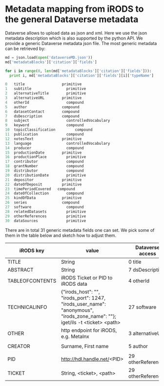 # Metadata mapping from iRODS to the general Dataverse metadata

Dataverse allows to upload data as json and xml. Here we use the json metadata description which is also supported by the python API.
We provide a generic Dataverse metadata json file. The most generic metadata can be retrieved by:

```py 
md = json.load(open('dataverseMD.json'))
md['metadataBlocks']['citation']['fields']

for i in range(0, len(md['metadataBlocks']['citation']['fields'])):
  print i, md['metadataBlocks']['citation']['fields'][i]['typeName']

0 	title 		          primitive
1 	subtitle 		        primitive
2 	alternativeTitle 		primitive
3 	alternativeURL 		  primitive
4 	otherId 		        compound
5 	author 		          compound
6 	datasetContact 		  compound
7 	dsDescription 		  compound
8 	subject 		        controlledVocabulary
9 	keyword 		        compound
10 	topicClassification 		compound
11 	publication 		    compound
12 	notesText 		      primitive
13 	language 		        controlledVocabulary
14 	producer 		        compound
15 	productionDate 		  primitive
16 	productionPlace 		primitive
17 	contributor 		    compound
18 	grantNumber 		    compound
19 	distributor 		    compound
20 	distributionDate 		primitive
21 	depositor 		      primitive
22 	dateOfDeposit 		  primitive
23 	timePeriodCovered   compound
24 	dateOfCollection 		compound
25 	kindOfData 		      primitive
26 	series 		          compound
27 	software 		        compound
28 	relatedDatasets 		primitive
29 	otherReferences 		primitive
30 	dataSources 		    primitive
```
There are in total 31 generic metadata fields one can set. We pick some of them in the table below and sketch how to adjust them.

iRODS key | value | Dataverse access 
------|--------------|-----
TITLE | String | 0  title
ABSTRACT  | String  | 7   dsDescription
TABLEOFCONTENTS |iRODS Ticket or PID to iRODS data |  4 	otherId
TECHNICALINFO |{"irods_host": "", "irods_port": 1247, "irods_user_name": "anonymous", "irods_zone_name": ""}; iget/ils -t \<ticket\> \<path\>|27 	software
OTHER | http endpoint for iRODS, e.g. Metalnx | 3 alternativeURL
  | |
CREATOR | Surname, First name  | 5 	author
  | |
PID | http://hdl.handle.net/<PID\> | 29 	otherReferences
TICKET  |  String, \<ticket\>, \<path\> | 29 	otherReferences

